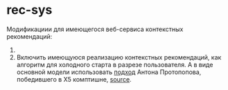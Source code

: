 # rec-sys

Модификациии для имеющегося веб-сервиса контекстных рекомендаций:

1. 
2. Включить имеющуюся реализацию контекстных рекомендаций, как алгоритм для холодного старта в разрезе пользователя. А в виде основной модели использовать [подход](https://drive.google.com/drive/folders/1zf8rSVU9bHXTkPDAms5bkV9qDdxVpbdN) Антона Протопопова, победившего в Х5 комптишне, [source](https://github.com/aprotopopov/retailhero_recommender). 
